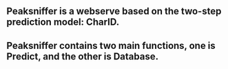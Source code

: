 ## Peaksniffer is a webserve based on the two-step prediction model: CharID.
## Peaksniffer contains two main functions, one is Predict, and the other is Database.

